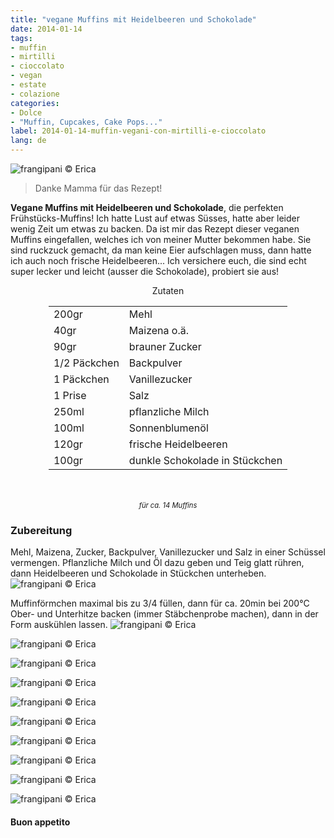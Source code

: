 ```yaml
---
title: "vegane Muffins mit Heidelbeeren und Schokolade"
date: 2014-01-14
tags:
- muffin
- mirtilli
- cioccolato
- vegan
- estate
- colazione
categories:
- Dolce
- "Muffin, Cupcakes, Cake Pops..."
label: 2014-01-14-muffin-vegani-con-mirtilli-e-cioccolato
lang: de 
---
```

![](../2014-01-14-muffin-con-mirtilli-e-cioccolato/header.jpg "frangipani © Erica")

> Danke Mamma für das Rezept!

**Vegane Muffins mit Heidelbeeren und Schokolade**, die perfekten Frühstücks-Muffins! Ich hatte Lust auf etwas Süsses, hatte aber leider wenig Zeit um etwas zu backen. Da ist mir das Rezept dieser veganen Muffins eingefallen, welches ich von meiner Mutter bekommen habe. Sie sind ruckzuck gemacht, da man keine Eier aufschlagen muss, dann hatte ich auch noch frische Heidelbeeren... Ich versichere euch, die sind echt super lecker und leicht (ausser die Schokolade), probiert sie aus!

<div id="wrapper" style="text-align: center">
  <div id="yourdiv" style="display: inline-block;">
    <div class="ingredients" itemscope itemtype="http://schema.org/Recipe">
      <span itemprop="name" style="display:none;">vegane Muffins mit Heidelbeeren und Schokolade</span>
      <span itemprop="recipeCategory" style="display:none;">Süsses</span>
      <img itemprop="image" style="display:none;" class="ignore-gallery-item" src="../2014-01-14-muffin-con-mirtilli-e-cioccolato/header.jpeg"/>
      <span itemprop="author" style="display:none;">Erica Raiano</span>
      <span itemprop="description" style="display:none;">Vegane Muffins mit Heidelbeeren und Schokolade, die perfekten Frühstücks-Muffins!</span>
      <div class="ingredients-title">Zutaten</div>
      <table>
        <tbody>
          <tr itemprop="recipeIngredient">
            <td>200gr</td>
            <td>Mehl</td>
          </tr>
          <tr itemprop="recipeIngredient">
            <td>40gr</td>
            <td>Maizena o.ä.</td>
          </tr>
          <tr itemprop="recipeIngredient">
            <td>90gr</td>
            <td>brauner Zucker</td>
          </tr>
          <tr itemprop="recipeIngredient">
            <td>1/2 Päckchen</td>
            <td>Backpulver</td>
          </tr>
          <tr itemprop="recipeIngredient">
            <td>1 Päckchen</td>
            <td>Vanillezucker</td>
          </tr>
          <tr itemprop="recipeIngredient">
            <td>1 Prise</td>
            <td>Salz</td>
          </tr>
          <tr itemprop="recipeIngredient">
            <td>250ml</td>
            <td>pflanzliche Milch</td>
          </tr>
          <tr itemprop="recipeIngredient">
            <td>100ml</td>
            <td>Sonnenblumenöl</td>
          </tr>
          <tr itemprop="recipeIngredient">
            <td>120gr</td>
            <td>frische Heidelbeeren</td>
          </tr>
          <tr itemprop="recipeIngredient">
            <td>100gr</td>
            <td>dunkle Schokolade in Stückchen</td>
          </tr>
        </tbody>
      </table>
      <br></br>
      <i class="pull-right" style="font-size: 80%;">für ca. 14 Muffins</i>
    </div>
  </div>
</div>


<h3>
  <font color="grey">
    <i class="fa-solid fa-gears"></i>
  </font> Zubereitung
</h3>

Mehl, Maizena, Zucker, Backpulver, Vanillezucker und Salz in einer Schüssel vermengen. Pflanzliche Milch und Öl dazu geben und Teig glatt rühren, dann Heidelbeeren und Schokolade in Stückchen unterheben.
![](../2014-01-14-muffin-con-mirtilli-e-cioccolato/impasto.jpg "frangipani © Erica")

Muffinförmchen maximal bis zu 3/4 füllen, dann für ca. 20min bei 200°C Ober- und Unterhitze backen (immer Stäbchenprobe machen), dann in der Form auskühlen lassen.
![](../2014-01-14-muffin-con-mirtilli-e-cioccolato/risultato1.jpg "frangipani © Erica")

![](../2014-01-14-muffin-con-mirtilli-e-cioccolato/risultato2.jpg "frangipani © Erica")

![](../2014-01-14-muffin-con-mirtilli-e-cioccolato/risultato3.jpg "frangipani © Erica")

![](../2014-01-14-muffin-con-mirtilli-e-cioccolato/risultato4.jpg "frangipani © Erica")

![](../2014-01-14-muffin-con-mirtilli-e-cioccolato/risultato5.jpg "frangipani © Erica")

![](../2014-01-14-muffin-con-mirtilli-e-cioccolato/risultato6.jpg "frangipani © Erica")

![](../2014-01-14-muffin-con-mirtilli-e-cioccolato/risultato7.jpg "frangipani © Erica")

![](../2014-01-14-muffin-con-mirtilli-e-cioccolato/risultato8.jpg "frangipani © Erica")

![](../2014-01-14-muffin-con-mirtilli-e-cioccolato/risultato9.jpg "frangipani © Erica")

![](../2014-01-14-muffin-con-mirtilli-e-cioccolato/risultato10.jpg "frangipani © Erica") 

<h4>Buon appetito
  <font color="red">
    <i class="fa-regular fa-face-smile"></i>
  </font>
</h4>